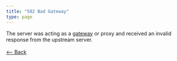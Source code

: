 ```yaml
---
title: "502 Bad Gateway"
type: page
---
```

The server was acting as a [gateway](https://en.wikipedia.org/wiki/Gateway_(telecommunications)) or proxy and received an invalid response from the upstream server.<br /><br />[<-- Back](../../)